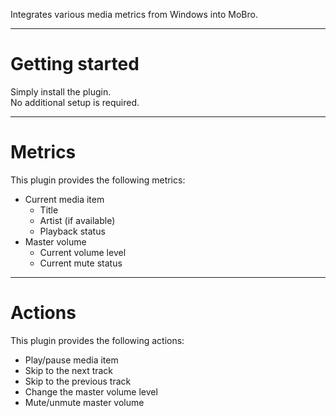 Integrates various media metrics from Windows into MoBro.

---

# Getting started

Simply install the plugin.  
No additional setup is required.

---

# Metrics

This plugin provides the following metrics:

- Current media item
    - Title
    - Artist (if available)
    - Playback status
- Master volume
    - Current volume level
    - Current mute status

---

# Actions

This plugin provides the following actions:

- Play/pause media item
- Skip to the next track
- Skip to the previous track
- Change the master volume level
- Mute/unmute master volume
